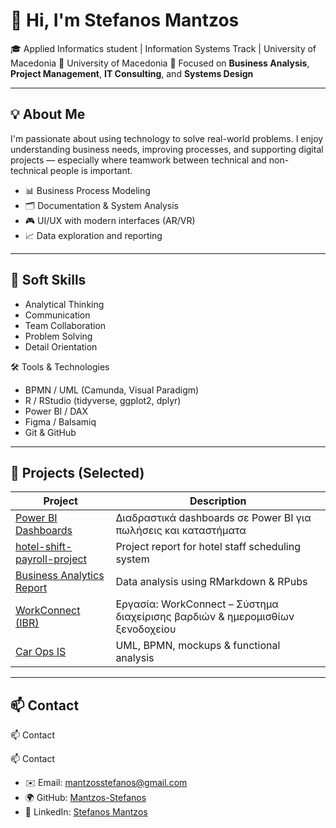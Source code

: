 # 👋 Hi, I'm Stefanos Mantzos

🎓 Applied Informatics student | Information Systems Track | University of Macedonia
🏫 University of Macedonia 
💼 Focused on **Business Analysis**,  **Project Management**, **IT Consulting**, and **Systems Design**

---

## 💡 About Me

I'm passionate about using technology to solve real-world problems. I enjoy understanding business needs, improving processes, and supporting digital projects — especially where teamwork between technical and non-technical people is important.

- 📊 Business Process Modeling  
- 🗂️ Documentation & System Analysis  
- 🎮 UI/UX with modern interfaces (AR/VR)  
- 📈 Data exploration and reporting  

---

## 🤝 Soft Skills

- Analytical Thinking  
- Communication  
- Team Collaboration  
- Problem Solving  
- Detail Orientation

🛠️ Tools & Technologies
- BPMN / UML (Camunda, Visual Paradigm)
- R / RStudio (tidyverse, ggplot2, dplyr)
- Power BI / DAX
- Figma / Balsamiq
- Git & GitHub


---

## 🚀 Projects (Selected)

| Project | Description |
|---------|-------------|
| [Power BI Dashboards](https://github.com/Mantzos-Stefanos/powerbi-dashboards) | Διαδραστικά dashboards σε Power BI για πωλήσεις και καταστήματα |
| [hotel-shift-payroll-project](https://github.com/Mantzos-Stefanos/hotel-shift-payroll-project) | Project report for hotel staff scheduling system |
| [Business Analytics Report](https://github.com/Mantzos-Stefanos/business-analytics-project) | Data analysis using RMarkdown & RPubs |
| [WorkConnect (IBR)](https://github.com/Mantzos-Stefanos/project-management-report) | Εργασία: WorkConnect – Σύστημα διαχείρισης βαρδιών & ημερομισθίων ξενοδοχείου |
| [Car Ops IS](https://github.com/Mantzos-Stefanos/car-ops-is) | UML, BPMN, mockups & functional analysis |



---

## 📫 Contact

📫 Contact

📫 Contact

- ✉️ Email: mantzosstefanos@gmail.com
- 🌍 GitHub: [Mantzos-Stefanos](https://github.com/Mantzos-Stefanos)
- 🔗 LinkedIn: [Stefanos Mantzos](https://www.linkedin.com/in/stefanos-mantzos-/)

